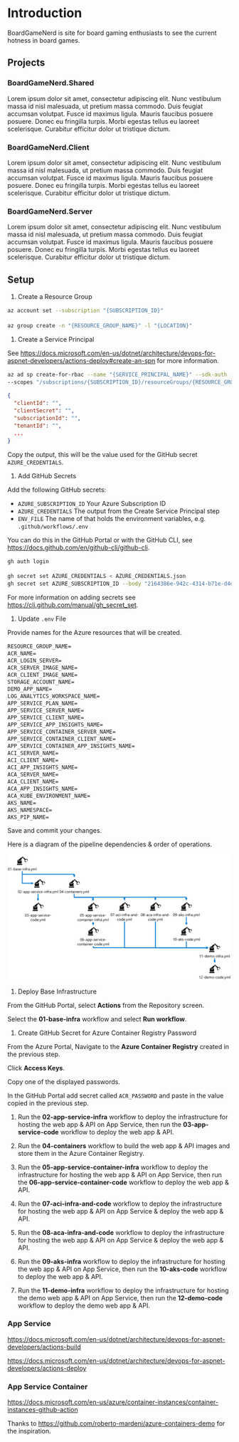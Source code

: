 # Introduction

BoardGameNerd is site for board gaming enthusiasts to see the current hotness in board games.

## Projects

### BoardGameNerd.Shared

Lorem ipsum dolor sit amet, consectetur adipiscing elit. Nunc vestibulum massa id nisl malesuada, ut pretium massa commodo. Duis feugiat accumsan volutpat. Fusce id maximus ligula. Mauris faucibus posuere posuere. Donec eu fringilla turpis. Morbi egestas tellus eu laoreet scelerisque. Curabitur efficitur dolor ut tristique dictum.

### BoardGameNerd.Client

Lorem ipsum dolor sit amet, consectetur adipiscing elit. Nunc vestibulum massa id nisl malesuada, ut pretium massa commodo. Duis feugiat accumsan volutpat. Fusce id maximus ligula. Mauris faucibus posuere posuere. Donec eu fringilla turpis. Morbi egestas tellus eu laoreet scelerisque. Curabitur efficitur dolor ut tristique dictum.

### BoardGameNerd.Server

Lorem ipsum dolor sit amet, consectetur adipiscing elit. Nunc vestibulum massa id nisl malesuada, ut pretium massa commodo. Duis feugiat accumsan volutpat. Fusce id maximus ligula. Mauris faucibus posuere posuere. Donec eu fringilla turpis. Morbi egestas tellus eu laoreet scelerisque. Curabitur efficitur dolor ut tristique dictum.

## Setup

1. Create a Resource Group

```bash
az account set --subscription "{SUBSCRIPTION_ID}"

az group create -n "{RESOURCE_GROUP_NAME}" -l "{LOCATION}"
```

1. Create a Service Principal

See <https://docs.microsoft.com/en-us/dotnet/architecture/devops-for-aspnet-developers/actions-deploy#create-an-spn> for more information.

```bash
az ad sp create-for-rbac --name "{SERVICE_PRINCIPAL_NAME}" --sdk-auth --role contributor \
--scopes "/subscriptions/{SUBSCRIPTION_ID}/resourceGroups/{RESOURCE_GROUP_NAME}"
```

```json
{
  "clientId": "",
  "clientSecret": "",
  "subscriptionId": "",
  "tenantId": "",
  ...
}
```

Copy the output, this will be the value used for the GitHub secret `AZURE_CREDENTIALS`.

1. Add GitHub Secrets

Add the following GitHub secrets:

* `AZURE_SUBSCRIPTION_ID` Your Azure Subscription ID
* `AZURE_CREDENTIALS` The output from the Create Service Principal step
* `ENV_FILE` The name of that holds the environment variables, e.g. `.github/workflows/.env`

You can do this in the GitHub Portal or with the GitHub CLI, see <https://docs.github.com/en/github-cli/github-cli>.

```bash
gh auth login

gh secret set AZURE_CREDENTIALS < AZURE_CREDENTIALS.json
gh secret set AZURE_SUBSCRIPTION_ID --body "2164386e-942c-4314-b71e-d4dc327856c5" --repo "mattruma/containers-everywhere-in-azure.git"
```

For more information on adding secrets see <https://cli.github.com/manual/gh_secret_set>.

1. Update `.env` File

Provide names for the Azure resources that will be created.

```text
RESOURCE_GROUP_NAME=
ACR_NAME=
ACR_LOGIN_SERVER=
ACR_SERVER_IMAGE_NAME=
ACR_CLIENT_IMAGE_NAME=
STORAGE_ACCOUNT_NAME=
DEMO_APP_NAME=
LOG_ANALYTICS_WORKSPACE_NAME=
APP_SERVICE_PLAN_NAME=
APP_SERVICE_SERVER_NAME=
APP_SERVICE_CLIENT_NAME=
APP_SERVICE_APP_INSIGHTS_NAME=
APP_SERVICE_CONTAINER_SERVER_NAME=
APP_SERVICE_CONTAINER_CLIENT_NAME=
APP_SERVICE_CONTAINER_APP_INSIGHTS_NAME=
ACI_SERVER_NAME=
ACI_CLIENT_NAME=
ACI_APP_INSIGHTS_NAME=
ACA_SERVER_NAME=
ACA_CLIENT_NAME=
ACA_APP_INSIGHTS_NAME=
ACA_KUBE_ENVIRONMENT_NAME=
AKS_NAME=
AKS_NAMESPACE=
AKS_PIP_NAME=
```

Save and commit your changes.

Here is a diagram of the pipeline dependencies & order of operations.

![pipelineDependencies](./docs/pipeline-dependencies.png)

1. Deploy Base Infrastructure

From the GitHub Portal, select **Actions** from the Repository screen.

Select the **01-base-infra** workflow and select **Run workflow**.

1. Create GitHub Secret for Azure Container Registry Password

From the Azure Portal, Navigate to the **Azure Container Registry** created in the previous step.

Click **Access Keys**.

Copy one of the displayed passwords.

In the GitHub Portal add secret called `ACR_PASSWORD` and paste in the value copied in the previous step.

1. Run the **02-app-service-infra** workflow to deploy the infrastructure for hosting the web app & API on App Service, then run the **03-app-service-code** workflow to deploy the web app & API.

1. Run the **04-containers** workflow to build the web app & API images and store them in the Azure Container Registry.

1. Run the **05-app-service-container-infra** workflow to deploy the infrastructure for hosting the web app & API on App Service, then run the **06-app-service-container-code** workflow to deploy the web app & API.

1. Run the **07-aci-infra-and-code** workflow to deploy the infrastructure for hosting the web app & API on App Service & deploy the web app & API.

1. Run the **08-aca-infra-and-code** workflow to deploy the infrastructure for hosting the web app & API on App Service & deploy the web app & API.

1. Run the **09-aks-infra** workflow to deploy the infrastructure for hosting the web app & API on App Service, then run the **10-aks-code** workflow to deploy the web app & API.

1. Run the **11-demo-infra** workflow to deploy the infrastructure for hosting the demo web app & API on App Service, then run the **12-demo-code** workflow to deploy the demo web app & API.

### App Service

<https://docs.microsoft.com/en-us/dotnet/architecture/devops-for-aspnet-developers/actions-build>

<https://docs.microsoft.com/en-us/dotnet/architecture/devops-for-aspnet-developers/actions-deploy>

### App Service Container

<https://docs.microsoft.com/en-us/azure/container-instances/container-instances-github-action>

Thanks to <https://github.com/roberto-mardeni/azure-containers-demo> for the inspiration.
